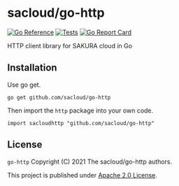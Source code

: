 # sacloud/go-http

[![Go Reference](https://pkg.go.dev/badge/github.com/sacloud/go-http.svg)](https://pkg.go.dev/github.com/sacloud/go-http)
[![Tests](https://github.com/sacloud/go-http/workflows/Tests/badge.svg)](https://github.com/sacloud/go-http/actions/workflows/tests.yaml)
[![Go Report Card](https://goreportcard.com/badge/github.com/sacloud/go-http)](https://goreportcard.com/report/github.com/sacloud/go-http)

HTTP client library for SAKURA cloud in Go

## Installation

Use go get.

    go get github.com/sacloud/go-http

Then import the `http` package into your own code.

    import sacloudhttp "github.com/sacloud/go-http"

## License

`go-http` Copyright (C) 2021 The sacloud/go-http authors.

This project is published under [Apache 2.0 License](LICENSE).
